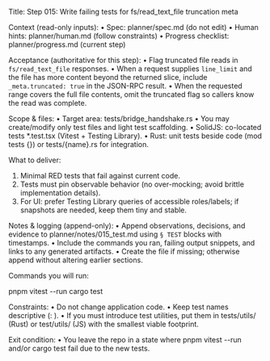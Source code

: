 Title: Step 015: Write failing tests for fs/read_text_file truncation meta

Context (read-only inputs):
• Spec: planner/spec.md (do not edit)
• Human hints: planner/human.md (follow constraints)
• Progress checklist: planner/progress.md (current step)

Acceptance (authoritative for this step):
• Flag truncated file reads in `fs/read_text_file` responses.
• When a request supplies `line_limit` and the file has more content beyond the returned slice, include `_meta.truncated: true` in the JSON-RPC result.
• When the requested range covers the full file contents, omit the truncated flag so callers know the read was complete.

Scope & files:
• Target area: tests/bridge_handshake.rs
• You may create/modify only test files and light test scaffolding.
• SolidJS: co-located tests *.test.tsx (Vitest + Testing Library).
• Rust: unit tests beside code (mod tests {}) or tests/{name}.rs for integration.

What to deliver:
1. Minimal RED tests that fail against current code.
2. Tests must pin observable behavior (no over-mocking; avoid brittle implementation details).
3. For UI: prefer Testing Library queries of accessible roles/labels; if snapshots are needed, keep them tiny and stable.

Notes & logging (append-only):
• Append observations, decisions, and evidence to planner/notes/015_test.md using `§ TEST` blocks with timestamps.
• Include the commands you ran, failing output snippets, and links to any generated artifacts.
• Create the file if missing; otherwise append without altering earlier sections.

Commands you will run:

pnpm vitest --run
cargo test

Constraints:
• Do not change application code.
• Keep test names descriptive (<module>: <behavior>).
• If you must introduce test utilities, put them in tests/utils/ (Rust) or test/utils/ (JS) with the smallest viable footprint.

Exit condition:
• You leave the repo in a state where pnpm vitest --run and/or cargo test fail due to the new tests.
